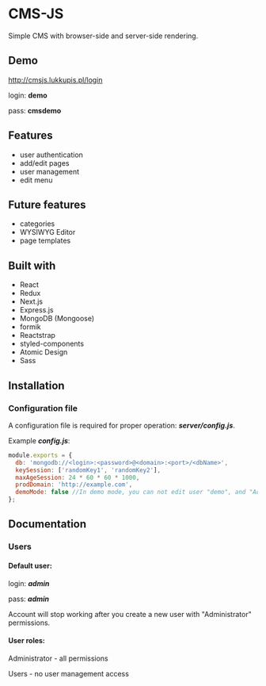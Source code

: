 # CMS-JS
Simple CMS with browser-side and server-side rendering.

## Demo
http://cmsjs.lukkupis.pl/login

login: **demo**

pass: **cmsdemo**

## Features
- user authentication
- add/edit pages
- user management
- edit menu

## Future features
- categories
- WYSIWYG Editor
- page templates

## Built with
- React
- Redux
- Next.js
- Express.js
- MongoDB (Mongoose)
- formik
- Reactstrap
- styled-components
- Atomic Design
- Sass

## Installation

### Configuration file

A configuration file is required for proper operation: ***server/config.js***. 

Example ***config.js***:

```js
module.exports = {
  db: 'mongodb://<login>:<password>@<domain>:<port>/<dbName>',
  keySession: ['randomKey1', 'randomKey2'],
  maxAgeSession: 24 * 60 * 60 * 1000,
  prodDomain: 'http://example.com',
  demoMode: false //In demo mode, you can not edit user "demo", and "Admin" page is visible in the menu.
};
```

## Documentation

### Users

#### Default user:

login: ***admin***

pass: ***admin***

Account will stop working after you create a new user with "Administrator" permissions.

#### User roles:

Administrator - all permissions

Users - no user management access
